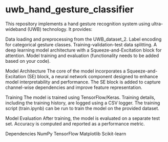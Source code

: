 # uwb_hand_gesture_classifier
This repository implements a hand gesture recognition system using ultra-wideband (UWB) technology. It provides:

Data loading and preprocessing from the UWB_dataset_2.
Label encoding for categorical gesture classes.
Training-validation-test data splitting.
A deep learning model architecture with a Squeeze-and-Excitation block for attention.
Model training and evaluation (functionality needs to be added based on your code).

Model Architecture
The core of the model incorporates a Squeeze-and-Excitation (SE) block, a neural network component designed to enhance model interpretability and performance. The SE block is added to capture channel-wise dependencies and improve feature representation.

Training
The model is trained using TensorFlow/Keras. Training details, including the training history, are logged using a CSV logger. The training script (train.ipynb) can be run to train the model on the provided dataset.

Model Evaluation
After training, the model is evaluated on a separate test set. Accuracy is computed and reported as a performance metric.

Dependencies
NumPy
TensorFlow
Matplotlib
Scikit-learn
